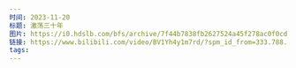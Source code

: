 ```yaml
---
时间: 2023-11-20
标题: 激荡三十年
图片: https://i0.hdslb.com/bfs/archive/7f44b7838fb2627524a45f278ac0f0cd64783da2.png@336w_190h_!web-video-rcmd-cover.webp
链接: https://www.bilibili.com/video/BV1Yh4y1m7rd/?spm_id_from=333.788.recommend_more_video.3
tags:
---
```




